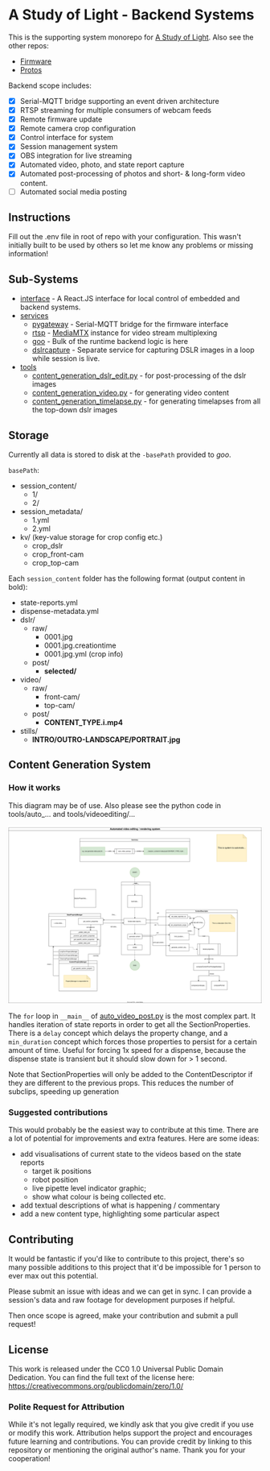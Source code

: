 # A Study of Light - Backend Systems

This is the supporting system monorepo for [A Study of Light](https://www.youtube.com/@StudyOfLight). Also see the other repos:

- [Firmware](https://github.com/GKStretton/asol-firmware)
- [Protos](https://github.com/GKStretton/asol-protos)

Backend scope includes:

- [x] Serial-MQTT bridge supporting an event driven architecture
- [x] RTSP streaming for multiple consumers of webcam feeds
- [x] Remote firmware update
- [x] Remote camera crop configuration
- [x] Control interface for system
- [x] Session management system
- [x] OBS integration for live streaming
- [x] Automated video, photo, and state report capture
- [x] Automated post-processing of photos and short- & long-form video content.
- [ ] Automated social media posting

## Instructions

Fill out the .env file in root of repo with your configuration. This wasn't initially
built to be used by others so let me know any problems or missing information!

## Sub-Systems

- [interface](interface/) - A React.JS interface for local control of embedded and backend systems.
- [services](services/)
	- [pygateway](services/pygateway/) - Serial-MQTT bridge for the firmware interface
	- [rtsp](services/rtsp/) - [MediaMTX](https://github.com/aler9/mediamtx) instance for video stream multiplexing
	- [goo](services/goo/) - Bulk of the runtime backend logic is here
	- [dslrcapture](services/dslrcapture/) - Separate service for capturing DSLR images in a loop while session is live.
- [tools](tools/)
	- [content_generation_dslr_edit.py](tools/content_generation_dslr_edit.py) - for post-processing of the dslr images
	- [content_generation_video.py](tools/content_generation_video.py) - for generating video content
	- [content_generation_timelapse.py](tools/content_generation_timelapse.py) - for generating timelapses from all the top-down dslr images

## Storage

Currently all data is stored to disk at the `-basePath` provided to _goo_.

`basePath`:
- session_content/
	- 1/
	- 2/
- session_metadata/
	- 1.yml
	- 2.yml
- kv/ (key-value storage for crop config etc.)
	- crop_dslr
	- crop_front-cam
	- crop_top-cam

Each `session_content` folder has the following format (output content in bold):

- state-reports.yml
- dispense-metadata.yml
- dslr/
	- raw/
		- 0001.jpg
		- 0001.jpg.creationtime
		- 0001.jpg.yml (crop info)
	- post/
		- **selected/**
- video/
	- raw/
		- front-cam/
		- top-cam/
	- post/
		- **CONTENT_TYPE.i.mp4**
- stills/
	- **INTRO/OUTRO-LANDSCAPE/PORTRAIT.jpg**

## Content Generation System

### How it works

This diagram may be of use. Also please see the python code in tools/auto_... and tools/videoediting/...

![Diagram](./architecture.dio.svg)

The `for` loop in `__main__` of [auto_video_post.py](tools/auto_video_post.py)
is the most complex part. It handles iteration of state reports in order to get
all the SectionProperties. There is a `delay` concept which delays the property
change, and a `min_duration` concept which forces those properties to persist
for a certain amount of time. Useful for forcing 1x speed for a dispense, because
the dispense state is transient but it should slow down for > 1 second.

Note that SectionProperties will only be added to the ContentDescriptor if they 
are different to the previous props. This reduces the number of subclips, speeding
up generation

### Suggested contributions

This would probably be the easiest way to contribute at this time. There are a 
lot of potential for improvements and extra features. Here are some ideas:

- add visualisations of current state to the videos based on the state reports
	- target ik positions
	- robot position
	- live pipette level indicator graphic;
	- show what colour is being collected etc.
- add textual descriptions of what is happening / commentary
- add a new content type, highlighting some particular aspect

## Contributing

It would be fantastic if you'd like to contribute to this project, there's so many
possible additions to this project that it'd be impossible for 1 person to ever
max out this potential.

Please submit an issue with ideas and we can get in sync.
I can provide a session's data and raw footage for development purposes if helpful.

Then once scope is agreed, make your contribution and submit a pull request!

## License

This work is released under the CC0 1.0 Universal Public Domain Dedication. You can find the full text of the license here: https://creativecommons.org/publicdomain/zero/1.0/

### Polite Request for Attribution

While it's not legally required, we kindly ask that you give credit if you use or modify this work. Attribution helps support the project and encourages future learning and contributions. You can provide credit by linking to this repository or mentioning the original author's name. Thank you for your cooperation!